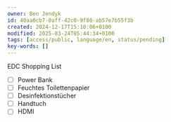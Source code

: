 ```yaml
---
owner: Ben Jendyk
id: 40aa0cb7-0aff-42c0-9f80-ab57e7b55f3b
created: 2024-12-17T15:10:06+0100
modified: 2025-03-24T05:44:34+0100
tags: [access/public, language/en, status/pending]
key-words: []
---
```


EDC Shopping List

- [ ] Power Bank
- [ ] Feuchtes Toilettenpapier
- [ ] Desinfektionstücher
- [ ] Handtuch
- [ ] HDMI